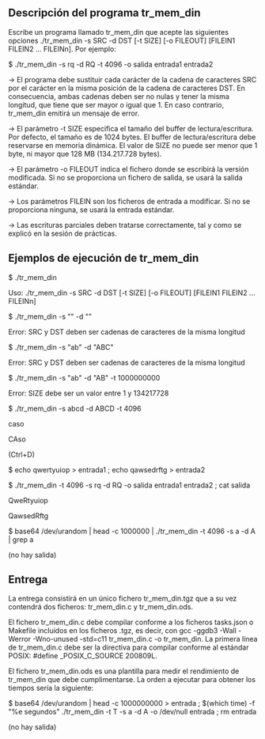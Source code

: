 Descripción del programa tr_mem_din
-------------------------------------
Escribe un programa llamado tr_mem_din que acepte las siguientes opciones ./tr_mem_din -s SRC -d DST [-t SIZE] [-o FILEOUT] [FILEIN1 FILEIN2 ... FILEINn]. Por ejemplo:

$ ./tr_mem_din -s rq -d RQ -t 4096 -o salida entrada1 entrada2

-> El programa debe sustituir cada carácter de la cadena de caracteres SRC por el carácter en la misma posición de la cadena de caracteres DST. En consecuencia, ambas cadenas deben ser no nulas y tener la misma longitud, que tiene que ser mayor o igual que 1. En caso contrario, tr_mem_din emitirá un mensaje de error.

-> El parámetro -t SIZE especifica el tamaño del buffer de lectura/escritura. Por defecto, el tamaño es de 1024 bytes. El buffer de lectura/escritura debe reservarse en memoria dinámica. El valor de SIZE no puede ser menor que 1 byte, ni mayor que 128 MB (134.217.728 bytes).

-> El parámetro -o FILEOUT indica el fichero donde se escribirá la versión modificada. Si no se proporciona un fichero de salida, se usará la salida estándar.

-> Los parámetros FILEIN son los ficheros de entrada a modificar. 
Si no se proporciona ninguna, se usará la entrada estándar.

-> Las escrituras parciales deben tratarse correctamente, tal y como se explicó en la sesión de prácticas.


Ejemplos de ejecución de tr_mem_din
------------------------------------
$ ./tr_mem_din

Uso: ./tr_mem_din -s SRC -d DST [-t SIZE] [-o FILEOUT] [FILEIN1 FILEIN2 ... FILEINn]

 

$ ./tr_mem_din -s "" -d ""

Error: SRC y DST deben ser cadenas de caracteres de la misma longitud

 

$ ./tr_mem_din -s "ab" -d "ABC"

Error: SRC y DST deben ser cadenas de caracteres de la misma longitud



$ ./tr_mem_din -s "ab" -d "AB" -t 1000000000

Error: SIZE debe ser un valor entre 1 y 134217728

 

$ ./tr_mem_din -s abcd -d ABCD -t 4096

caso

CAso

(Ctrl+D)

 

$ echo qwertyuiop > entrada1 ; echo qawsedrftg > entrada2

$ ./tr_mem_din -t 4096 -s rq -d RQ -o salida entrada1 entrada2 ; cat salida

QweRtyuiop

QawsedRftg

 

$ base64 /dev/urandom | head -c 1000000 | ./tr_mem_din -t 4096 -s a -d A | grep a

(no hay salida)

 

Entrega
---------------------------
La entrega consistirá en un único fichero tr_mem_din.tgz que a su vez contendrá dos ficheros: tr_mem_din.c y tr_mem_din.ods.

El fichero tr_mem_din.c debe compilar conforme a los ficheros tasks.json o Makefile incluidos en los ficheros .tgz, es decir, con gcc -ggdb3 -Wall -Werror -Wno-unused -std=c11 tr_mem_din.c -o tr_mem_din. La primera línea de tr_mem_din.c debe ser la directiva para compilar conforme al estándar POSIX: #define _POSIX_C_SOURCE 200809L.

El fichero tr_mem_din.ods es una plantilla para medir el rendimiento de tr_mem_din que debe cumplimentarse. La orden a ejecutar para obtener los tiempos sería la siguiente:

$ base64 /dev/urandom | head -c 1000000000 > entrada ; $(which time) -f "%e segundos" ./tr_mem_din -t T -s a -d A -o /dev/null entrada ; rm entrada

(no hay salida)